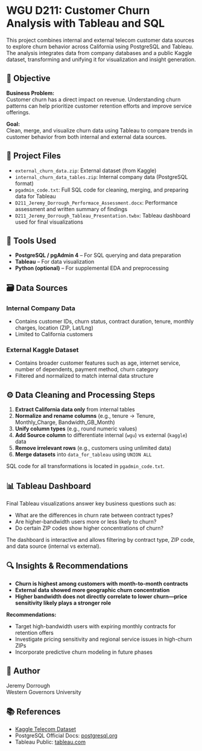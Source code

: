 # WGU D211: Customer Churn Analysis with Tableau and SQL

This project combines internal and external telecom customer data sources to explore churn behavior across California using PostgreSQL and Tableau. The analysis integrates data from company databases and a public Kaggle dataset, transforming and unifying it for visualization and insight generation.

## 🎯 Objective

**Business Problem:**  
Customer churn has a direct impact on revenue. Understanding churn patterns can help prioritize customer retention efforts and improve service offerings.

**Goal:**  
Clean, merge, and visualize churn data using Tableau to compare trends in customer behavior from both internal and external data sources.

## 📁 Project Files

- `external_churn_data.zip`: External dataset (from Kaggle)
- `internal_churn_data_tables.zip`: Internal company data (PostgreSQL format)
- `pgadmin_code.txt`: Full SQL code for cleaning, merging, and preparing data for Tableau
- `D211_Jeremy_Dorrough_Performace_Assessment.docx`: Performance assessment and written summary of findings
- `D211_Jeremy_Dorrough_Tableau_Presentation.twbx`: Tableau dashboard used for final visualizations

## 🧰 Tools Used

- **PostgreSQL / pgAdmin 4** – For SQL querying and data preparation
- **Tableau** – For data visualization
- **Python (optional)** – For supplemental EDA and preprocessing

## 🗃️ Data Sources

### Internal Company Data
- Contains customer IDs, churn status, contract duration, tenure, monthly charges, location (ZIP, Lat/Lng)
- Limited to California customers

### External Kaggle Dataset
- Contains broader customer features such as age, internet service, number of dependents, payment method, churn category
- Filtered and normalized to match internal data structure

## ⚙️ Data Cleaning and Processing Steps

1. **Extract California data only** from internal tables
2. **Normalize and rename columns** (e.g., tenure → Tenure, Monthly_Charge, Bandwidth_GB_Month)
3. **Unify column types** (e.g., round numeric values)
4. **Add Source column** to differentiate internal (`wgu`) vs external (`kaggle`) data
5. **Remove irrelevant rows** (e.g., customers using unlimited data)
6. **Merge datasets** into `data_for_tableau` using `UNION ALL`

SQL code for all transformations is located in `pgadmin_code.txt`.

## 📊 Tableau Dashboard

Final Tableau visualizations answer key business questions such as:

- What are the differences in churn rate between contract types?
- Are higher-bandwidth users more or less likely to churn?
- Do certain ZIP codes show higher concentrations of churn?

The dashboard is interactive and allows filtering by contract type, ZIP code, and data source (internal vs external).

## 🔍 Insights & Recommendations

- **Churn is highest among customers with month-to-month contracts**
- **External data showed more geographic churn concentration**
- **Higher bandwidth does not directly correlate to lower churn—price sensitivity likely plays a stronger role**

**Recommendations:**
- Target high-bandwidth users with expiring monthly contracts for retention offers
- Investigate pricing sensitivity and regional service issues in high-churn ZIPs
- Incorporate predictive churn modeling in future phases

## 👤 Author

Jeremy Dorrough  
Western Governors University  

## 📚 References

- [Kaggle Telecom Dataset](https://www.kaggle.com/datasets/blastchar/telco-customer-churn)
- PostgreSQL Official Docs: [postgresql.org](https://www.postgresql.org/docs/)
- Tableau Public: [tableau.com](https://www.tableau.com/)
